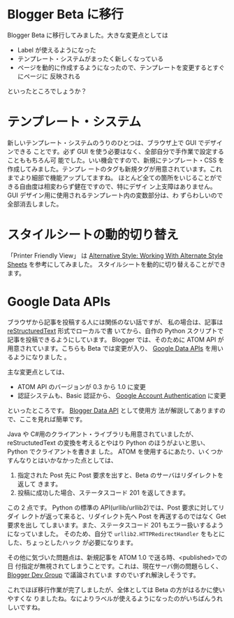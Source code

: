 # Blogger Beta に移行

<!--
date = "2006-10-30"
-->

Blogger Beta に移行してみました。大きな変更点としては

- Label が使えるようになった
- テンプレート・システムがまったく新しくなっている
- ページを動的に作成するようになったので、テンプレートを変更するとすぐにページに
  反映される

といったところでしょうか？

# テンプレート・システム

新しいテンプレート・システムのうりのひとつは、ブラウザ上で GUI でデザインできる
ことです。必ず GUI を使う必要はなく、全部自分で手作業で設定することももちろん可
能でした。いい機会ですので、新規にテンプレート・CSS を作成してみました。テンプレ
ートのタグも新規タグが用意されています。これまでより細部で機能アップしてますね。
ほとんど全ての箇所をいじることができる自由度は相変わらず健在ですので、特にデザイ
ン上支障はありません。 GUI デザイン用に使用されるテンプレート内の変数部分は、わ
ずらわしいので全部消去しました。

# スタイルシートの動的切り替え

「Printer Friendly View」 は
[Alternative Style: Working With Alternate Style Sheets](http://alistapart.com/stories/alternate/)
を参考にしてみました。 スタイルシートを動的に切り替えることができます。

# Google Data APIs

ブラウザから記事を投稿する人には関係のない話ですが、 私の場合は、記事は
[reStructuredText](http://docutils.sourceforge.net/rst.html) 形式でローカルで書
いてから、自作の Python スクリプトで記事を投稿できるようにしています。 Blogger
では、そのために ATOM API が用意されています。こちらも Beta では変更が入り、
[Google Data APIs](http://code.google.com/apis/gdata/) を用いるようになりました
。

主な変更点としては、

- ATOM API のバージョンが 0.3 から 1.0 に変更
- 認証システムも、Basic 認証から、
  [Google Account Authentication](http://code.google.com/apis/accounts/Authentication.html)
  に変更

といったところです。
[Blogger Data API](http://code.google.com/apis/gdata/blogger.html) として使用方
法が解説してありますので、ここを見れば簡単です。

Java や C\#用のクライアント・ライブラリも用意されていましたが、 reStructutedText
の変換を考えるとやはり Python のほうがよいと思い、 Python でクライアントを書きま
した。 ATOM を使用するにあたり、いくつかすんなりとはいかなかった点としては、

1.  指定された Post 先に Post 要求を出すと、Beta のサーバはリダイレクトを返して
    きます。
2.  投稿に成功した場合、ステータスコード 201 を返してきます。

この 2 点です。 Python の標準の API(urllib/urllib2)では、Post 要求に対してリダイ
レクトが返って来ると、リダイレクト先へ Post を再送するのではなく Get 要求を出し
てしまいます。また、ステータスコード 201 もエラー扱いするようになっていました。
そのため、自分で `urllib2.HTTPRedirectHandler` をもとにした、ちょっとしたハック
が必要になります。

その他に気づいた問題点は、新規記事を ATOM 1.0 で送る時、&lt;published&gt;での日
付指定が無視されてしまうことです。これは、現在サーバ側の問題らしく、
[Blogger Dev Group](http://groups.google.com/group/bloggerDev/) で議論されていま
すのでいずれ解決しそうです。

これでほぼ移行作業が完了しましたが、全体としては Beta の方がはるかに使いやすくな
りましたね。なによりラベルが使えるようになったのがいちばんうれしいですね。
